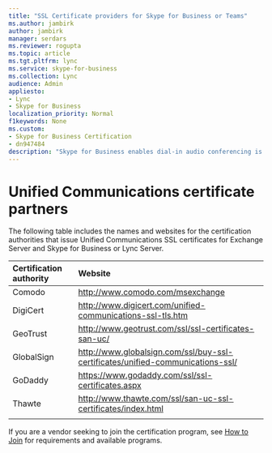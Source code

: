 ```yaml
---
title: "SSL Certificate providers for Skype for Business or Teams"
ms.author: jambirk
author: jambirk
manager: serdars
ms.reviewer: rogupta
ms.topic: article
ms.tgt.pltfrm: lync
ms.service: skype-for-business
ms.collection: Lync
audience: Admin
appliesto:
- Lync
- Skype for Business 
localization_priority: Normal
f1keywords: None
ms.custom:
- Skype for Business Certification
- dn947484
description: "Skype for Business enables dial-in audio conferencing is available through interoperability with third-party audio conferencing services."
---
```


# Unified Communications certificate partners

<!-- was https://support.microsoft.com/kb/929395/  -->

The following table includes the names and websites for the certification authorities that issue Unified Communications SSL certificates for Exchange Server and Skype for Business or Lync Server.

|Certification authority  |Website  |
|:---       |:--- |
|Comodo     |  http://www.comodo.com/msexchange       |
|DigiCert   |  http://www.digicert.com/unified-communications-ssl-tls.htm |
|GeoTrust   |  http://www.geotrust.com/ssl/ssl-certificates-san-uc/ |
|GlobalSign |  http://www.globalsign.com/ssl/buy-ssl-certificates/unified-communications-ssl/   |
|GoDaddy    |  https://www.godaddy.com/ssl/ssl-certificates.aspx |
|Thawte     |  http://www.thawte.com/ssl/san-uc-ssl-certificates/index.html   |
|           |     |

If you are a vendor seeking to join the certification program, see [How to Join](how-to-join.md) for requirements and available programs.
